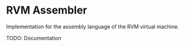# RVM Assembler

Implementation for the assembly language of the RVM virtual machine.

TODO: Documentation